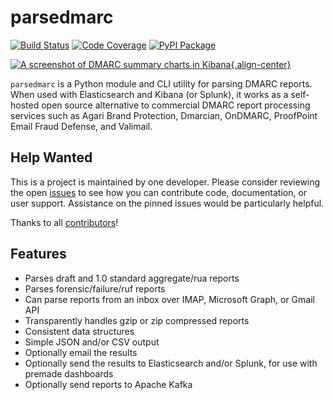 # parsedmarc

[![Build
Status](https://github.com/domainaware/parsedmarc/actions/workflows/python-tests.yml/badge.svg)](https://github.com/domainaware/parsedmarc/actions/workflows/python-tests.yml)
[![Code
Coverage](https://codecov.io/gh/domainaware/parsedmarc/branch/master/graph/badge.svg)](https://codecov.io/gh/domainaware/parsedmarc)
[![PyPI
Package](https://img.shields.io/pypi/v/parsedmarc.svg)](https://pypi.org/project/parsedmarc/)

[![A screenshot of DMARC summary charts in Kibana](https://raw.githubusercontent.com/domainaware/parsedmarc/master/docs/_static/screenshots/dmarc-summary-charts.png){.align-center}](https://raw.githubusercontent.com/domainaware/parsedmarc/master/docs/_static/screenshots/dmarc-summary-charts.png)

`parsedmarc` is a Python module and CLI utility for parsing DMARC
reports. When used with Elasticsearch and Kibana (or Splunk), it works
as a self-hosted open source alternative to commercial DMARC report
processing services such as Agari Brand Protection, Dmarcian, OnDMARC,
ProofPoint Email Fraud Defense, and Valimail.

## Help Wanted

This is a project is maintained by one developer. Please consider
reviewing the open
[issues](https://github.com/domainaware/parsedmarc/issues) to see how
you can contribute code, documentation, or user support. Assistance on
the pinned issues would be particularly helpful.

Thanks to all
[contributors](https://github.com/domainaware/parsedmarc/graphs/contributors)!

## Features

- Parses draft and 1.0 standard aggregate/rua reports
- Parses forensic/failure/ruf reports
- Can parse reports from an inbox over IMAP, Microsoft Graph, or Gmail
    API
- Transparently handles gzip or zip compressed reports
- Consistent data structures
- Simple JSON and/or CSV output
- Optionally email the results
- Optionally send the results to Elasticsearch and/or Splunk, for use
    with premade dashboards
- Optionally send reports to Apache Kafka
